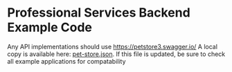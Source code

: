 # Professional Services Backend Example Code

Any API implementations should use https://petstore3.swagger.io/
A local copy is available here: [pet-store.json](pet-store.json). If this file is updated, be sure to check all example applications for compatability